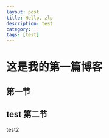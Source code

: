 ```yaml
---
layout: post
title: Hello, zlp
description: test
category: 
tags: [test]
---
```

这是我的第一篇博客
===
第一节
----
test
第二节
---
test2

